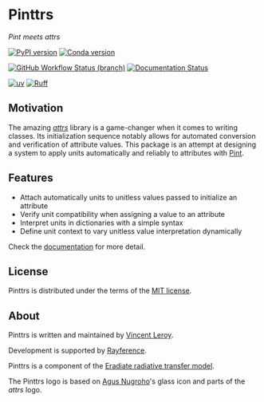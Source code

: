# Pinttrs

*Pint meets attrs*

[![PyPI version](https://img.shields.io/pypi/v/pinttrs?color=blue)](https://pypi.org/project/pinttrs)
[![Conda version](https://img.shields.io/conda/v/conda-forge/pinttrs?color=blue)](https://anaconda.org/conda-forge/pinttrs)

[![GitHub Workflow Status (branch)](https://img.shields.io/github/actions/workflow/status/leroyvn/pinttrs/ci.yml?branch=main)](https://github.com/leroyvn/pinttrs/actions/workflows/ci.yml)
[![Documentation Status](https://img.shields.io/readthedocs/pinttrs)](https://pinttrs.readthedocs.io)

[![uv](https://img.shields.io/endpoint?url=https://raw.githubusercontent.com/astral-sh/uv/main/assets/badge/v0.json)](https://github.com/astral-sh/uv)
[![Ruff](https://img.shields.io/endpoint?url=https://raw.githubusercontent.com/astral-sh/ruff/main/assets/badge/v2.json)](https://github.com/astral-sh/ruff)

## Motivation

The amazing [*attrs*](https://www.attrs.org) library is a game-changer when it
comes to writing classes. Its initialization sequence notably allows for
automated conversion and verification of attribute values. This package is an
attempt at designing a system to apply units automatically and reliably to
attributes with [Pint](https://pint.readthedocs.io).

## Features

- Attach automatically units to unitless values passed to initialize an attribute
- Verify unit compatibility when assigning a value to an attribute
- Interpret units in dictionaries with a simple syntax
- Define unit context to vary unitless value interpretation dynamically

Check the [documentation](https://pinttrs.readthedocs.io) for more detail.

## License

Pinttrs is distributed under the terms of the
[MIT license](https://choosealicense.com/licenses/mit/).

## About

Pinttrs is written and maintained by [Vincent Leroy](https://github.com/leroyvn).

Development is supported by [Rayference](https://www.rayference.eu).

Pinttrs is a component of the
[Eradiate radiative transfer model](https://www.eradiate.eu).

The Pinttrs logo is based on
[Agus Nugroho](https://www.iconfinder.com/nugrohoagus)'s glass icon and parts of
the *attrs* logo.
